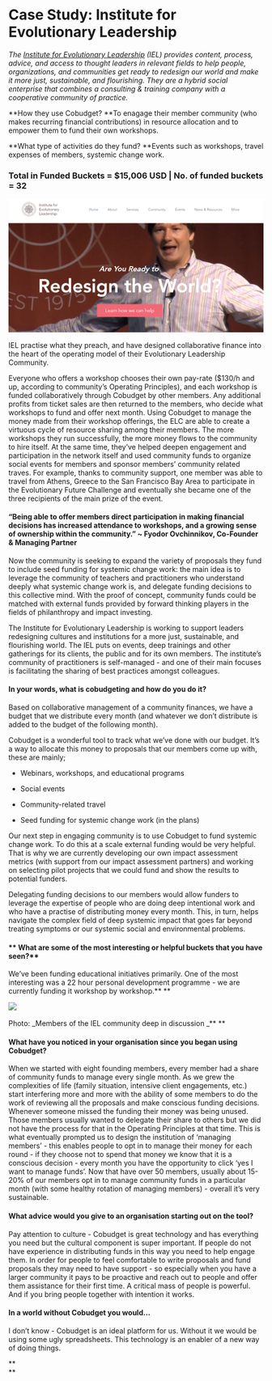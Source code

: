 # Case Study: Institute for Evolutionary Leadership

_The _[_Institute for Evolutionary Leadership_](https://www.evoleadinstitute.com/)_ \(IEL\) provides content, process, advice, and access to thought leaders in relevant fields to help people, organizations, and communities get ready to redesign our world and make it more just, sustainable, and flourishing. They are a hybrid social enterprise that combines a consulting & training company with a cooperative community of practice._

**How they use Cobudget? **To enagage their member community \(who makes recurring financial contributions\) in resource allocation and to empower them to fund their own workshops.

**What type of activities do they fund?  **Events such as workshops, travel expenses of members, systemic change work.

### Total in Funded Buckets = **$15,006 USD**  \| No. of funded buckets = 32

![](/assets/evo.png)

IEL practise what they preach, and have designed collaborative finance into the heart of the operating model of their Evolutionary Leadership Community.

Everyone who offers a workshop chooses their own pay-rate \($130/h and up, according to community’s Operating Principles\), and each workshop is funded collaboratively through Cobudget by other members. Any additional profits from ticket sales are then returned to the members, who decide what workshops to fund and offer next month. Using Cobudget to manage the money made from their workshop offerings, the ELC are able to create a virtuous cycle of resource sharing among their members. The more workshops they run successfully, the more money flows to the community to hire itself. At the same time, they’ve helped deepen engagement and participation in the network itself and used community funds to organize social events for members and sponsor members’ community related traves. For example, thanks to community support, one member was able to travel from Athens, Greece to the San Francisco Bay Area to participate in the Evolutionary Future Challenge and eventually she became one of the three recipients of the main prize of the event.

#### “Being able to offer members direct participation in making financial decisions has increased attendance to workshops, and a growing sense of ownership within the community.” ~ Fyodor Ovchinnikov, Co-Founder & Managing Partner

Now the community is seeking to expand the variety of proposals they fund to include seed funding for systemic change work: the main idea is to leverage the community of teachers and practitioners who understand deeply what systemic change work is, and delegate funding decisions to this collective mind. With the proof of concept, community funds could be matched with external funds provided by forward thinking players in the fields of philanthropy and impact investing.

The Institute for Evolutionary Leadership is working to support leaders redesigning cultures and institutions for a more just, sustainable, and flourishing world. The IEL puts on events, deep trainings and other gatherings for its clients, the public and for its own members. The institute’s community of practitioners is self-managed - and one of their main focuses is facilitating the sharing of best practices amongst colleagues.

#### I**n your words, what is cobudgeting and how do you do it?**

Based on collaborative management of a community finances, we have a budget that we distribute every month \(and whatever we don’t distribute is added to the budget of the following month\).

Cobudget is a wonderful tool to track what we’ve done with our budget. It’s a way to allocate this money to proposals that our members come up with, these are mainly;

* Webinars, workshops, and educational programs

* Social events

* Community-related travel

* Seed funding for systemic change work \(in the plans\)

Our next step in engaging community is to use Cobudget to fund systemic change work. To do this at a scale external funding would be very helpful. That is why we are currently developing our own impact assessment metrics \(with support from our impact assessment partners\) and working on selecting pilot projects that we could fund and show the results to potential funders.

Delegating funding decisions to our members would allow funders to leverage the expertise of people who are doing deep intentional work and who have a practise of distributing money every month. This, in turn, helps navigate the complex field of deep systemic impact that goes far beyond treating symptoms or our systemic social and environmental problems.

#### ** What are some of the most interesting or helpful buckets that you have seen?**

We’ve been funding educational initiatives primarily. One of the most interesting was a 22 hour personal development programme - we are currently funding it workshop by workshop.**      **

![](https://lh4.googleusercontent.com/2X4A6umtvcKxRYE6xv5Y6bMFndFKEFakyUuKtKSx4y2rDESEyxeGnu5759coGzX1xcgXoFKyxOiIcE8NefrXFoBqamvC4HekPqQ4OzemJukf8doZOqA4OfeS8l4w49AaP4tbF9Pa)

Photo: _Members of the IEL community deep in discussion _**                  **

#### **What have you noticed in your organisation since you began using Cobudget?**

When we started with eight founding members, every member had a share of community funds to manage every single month. As we grew the complexities of life \(family situation, intensive client engagements, etc.\) start interfering more and more with the ability of some members to do the work of reviewing all the proposals and make conscious funding decisions. Whenever someone missed the funding their money was being unused. Those members usually wanted to delegate their share to others but we did not have the process for that in the Operating Principles at that time. This is what eventually prompted us to design the institution of ‘managing members’ - this enables people to opt in to manage their money for each round - if they choose not to spend that money we know that it is a conscious decision - every month you have the opportunity to click ‘yes I want to manage funds’. Now that have over 50 members, usually about 15-20% of our members opt in to manage community funds in a particular month \(with some healthy rotation of managing members\) - overall it’s very sustainable.

#### **What advice would you give to an organisation starting out on the tool?**

Pay attention to culture - Cobudget is great technology and has everything you need but the cultural component is super important. If people do not have experience in distributing funds in this way you need to help engage them. In order for people to feel comfortable to write proposals and fund proposals they may need to have support - so especially when you have a larger community it pays to be proactive and reach out to people and offer them assistance for their first time. A critical mass of people is powerful. And if you bring people together with intention it works.

#### **In a world without Cobudget you would…**

I don’t know - Cobudget is an ideal platform for us. Without it we would be using some ugly spreadsheets. This technology is an enabler of a new way of doing things.

**                    
**

